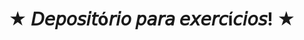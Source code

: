 <h1 align="center"> ★ 𝘋𝘦𝘱𝘰𝘴𝘪𝘵ó𝘳𝘪𝘰 𝘱𝘢𝘳𝘢 𝘦𝘹𝘦𝘳𝘤í𝘤𝘪𝘰𝘴! ★ </h1
![HTML5](https://img.shields.io/badge/html5-%23E34F26.svg?style=for-the-badge&logo=html5&logoColor=white)
